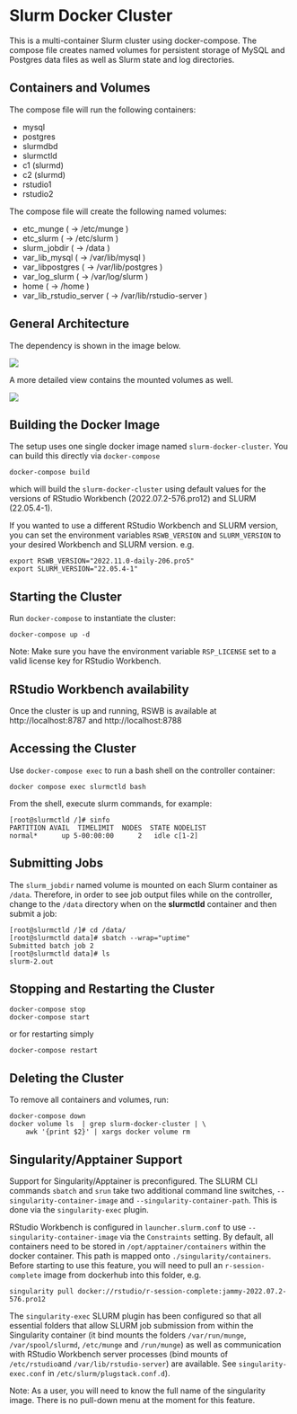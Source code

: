 # Slurm Docker Cluster

This is a multi-container Slurm cluster using docker-compose.  The compose file
creates named volumes for persistent storage of MySQL and Postgres data files as well as
Slurm state and log directories.

## Containers and Volumes

The compose file will run the following containers:

* mysql
* postgres
* slurmdbd
* slurmctld
* c1 (slurmd)
* c2 (slurmd)
* rstudio1
* rstudio2

The compose file will create the following named volumes:

* etc_munge         	 ( -> /etc/munge     )
* etc_slurm         	 ( -> /etc/slurm     )
* slurm_jobdir      	 ( -> /data          )
* var_lib_mysql     	 ( -> /var/lib/mysql )
* var_libpostgres     	 ( -> /var/lib/postgres )
* var_log_slurm     	 ( -> /var/log/slurm )
* home	 		 ( -> /home )
* var_lib_rstudio_server ( -> /var/lib/rstudio-server )

## General Architecture

The dependency is shown in the image below.

![](img/docker-compose.png)

A more detailed view contains the mounted volumes as well. 

![](img/docker-compose-no-nw-no-port.png)


## Building the Docker Image

The setup uses one single docker image named `slurm-docker-cluster`. You can build this directly via  `docker-compose`

```console
docker-compose build 
```
which will build the `slurm-docker-cluster` using default values for the versions of RStudio Workbench (2022.07.2-576.pro12) and SLURM (22.05.4-1).

If you wanted to use a different RStudio Workbench and SLURM version, you can set the environment variables `RSWB_VERSION` and `SLURM_VERSION` to your desired Workbench and SLURM version. e.g. 

```console
export RSWB_VERSION="2022.11.0-daily-206.pro5"
export SLURM_VERSION="22.05.4-1"

```                                                  


## Starting the Cluster

Run `docker-compose` to instantiate the cluster:

```console
docker-compose up -d
```

Note: Make sure you have the environment variable `RSP_LICENSE` set to a valid license key for RStudio Workbench.  

## RStudio Workbench availability

Once the cluster is up and running, RSWB is available at http://localhost:8787 and http://localhost:8788

## Accessing the Cluster

Use `docker-compose exec` to run a bash shell on the controller container:

```console
docker compose exec slurmctld bash
```

From the shell, execute slurm commands, for example:

```console
[root@slurmctld /]# sinfo
PARTITION AVAIL  TIMELIMIT  NODES  STATE NODELIST
normal*      up 5-00:00:00      2   idle c[1-2]
```

## Submitting Jobs

The `slurm_jobdir` named volume is mounted on each Slurm container as `/data`.
Therefore, in order to see job output files while on the controller, change to
the `/data` directory when on the **slurmctld** container and then submit a job:

```console
[root@slurmctld /]# cd /data/
[root@slurmctld data]# sbatch --wrap="uptime"
Submitted batch job 2
[root@slurmctld data]# ls
slurm-2.out
```

## Stopping and Restarting the Cluster

```console
docker-compose stop
docker-compose start
```

or for restarting simply

```console
docker-compose restart
```

## Deleting the Cluster

To remove all containers and volumes, run:

```console
docker-compose down
docker volume ls  | grep slurm-docker-cluster | \
	awk '{print $2}' | xargs docker volume rm 
```

## Singularity/Apptainer Support

Support for Singularity/Apptainer is preconfigured. The SLURM CLI commands `sbatch` and `srun` take two additional command line switches, `--singularity-container-image` and `--singularity-container-path`. This is done via the `singularity-exec` plugin. 

RStudio Workbench is configured in `launcher.slurm.conf` to use `--singularity-container-image` via the `Constraints` setting. By default, all containers need to be stored in `/opt/apptainer/containers` within the docker container. This path is mapped onto `./singularity/containers`. Before starting to use this feature, you will need to pull an `r-session-complete` image from dockerhub into this folder, e.g. 

```
singularity pull docker://rstudio/r-session-complete:jammy-2022.07.2-576.pro12
```

The `singularity-exec` SLURM plugin has been configured so that all essential folders that allow SLURM job submission from within the Singularity container (it bind mounts the folders `/var/run/munge`, `/var/spool/slurmd`, `/etc/munge` and `/run/munge`) as well as communication with RStudio Workbench server processes (bind mounts of `/etc/rstudio`and `/var/lib/rstudio-server`) are available. See `singularity-exec.conf` in `/etc/slurm/plugstack.conf.d`).

Note: As a user, you will need to know the full name of the singularity image. There is no pull-down menu at the moment for this feature. 
